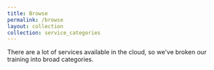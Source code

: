 ```yaml
---
title: Browse
permalink: /browse
layout: collection
collection: service_categories
---
```

There are a lot of services available in the cloud, so we've broken our training into broad categories.